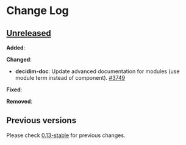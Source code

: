 # Change Log

## [Unreleased](https://github.com/decidim/decidim/tree/HEAD)

**Added**:

**Changed**:

- **decidim-doc**: Update advanced documentation for modules (use module term instead of component). [\#3749](https://github.com/decidim/decidim/pull/3749)

**Fixed**:

**Removed**:

## Previous versions

Please check [0.13-stable](https://github.com/decidim/decidim/blob/0.13-stable/CHANGELOG.md) for previous changes.

